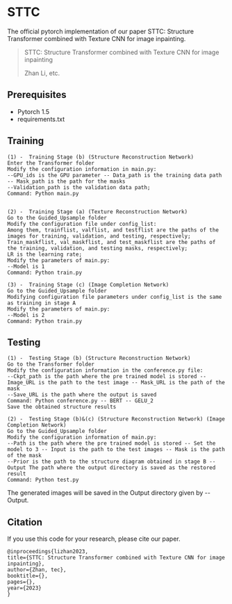# STTC

The official pytorch implementation of our paper STTC: Structure Transformer combined with Texture CNN for image inpainting.


>  STTC: Structure Transformer combined with Texture CNN for image inpainting
> 
> Zhan Li, etc.
> 


## Prerequisites
- Pytorch 1.5
- requirements.txt

## Training
```shell
(1) -  Training Stage (b) (Structure Reconstruction Network)
Enter the Transformer folder
Modify the configuration information in main.py:
--GPU_ids is the GPU parameter -- Data_path is the training data path -- Mask_path is the path for the masks
--Validation_path is the validation data path;
Command: Python main.py


(2) -  Training Stage (a) (Texture Reconstruction Network)
Go to the Guided_Upsample folder
Modify the configuration file under config_list:
Among them, trainflist, valflist, and testflist are the paths of the images for training, validation, and testing, respectively;
Train_maskflist, val_maskflist, and test_maskflist are the paths of the training, validation, and testing masks, respectively;
LR is the learning rate;
Modify the parameters of main.py:
--Model is 1
Command: Python train.py

(3) -  Training Stage (c) (Image Completion Network)
Go to the Guided_Upsample folder
Modifying configuration file parameters under config_list is the same as training in stage A
Modify the parameters of main.py:
--Model is 2
Command: Python train.py
```



## Testing
```shell
(1) -  Testing Stage (b) (Structure Reconstruction Network)
Go to the Transformer folder
Modify the configuration information in the conference.py file:
--Ckpt_path is the path where the pre trained model is stored -- Image_URL is the path to the test image -- Mask_URL is the path of the mask
--Save_URL is the path where the output is saved
Command: Python conference.py -- BERT -- GELU_2
Save the obtained structure results

(2) -  Testing Stage (b)&(c) (Structure Reconstruction Network) (Image Completion Network)
Go to the Guided_Upsample folder
Modify the configuration information of main.py:
--Path is the path where the pre trained model is stored -- Set the model to 3 -- Input is the path to the test images -- Mask is the path of the mask
--Prior is the path to the structure diagram obtained in stage B --Output The path where the output directory is saved as the restored result
Command: Python test.py
```

The generated images will be saved in the Output directory given by --Output.



## Citation
If you use this code for your research, please cite our paper.

    @inproceedings{lizhan2023,
    title={STTC: Structure Transformer combined with Texture CNN for image inpainting},
    author={Zhan, tec},
    booktitle={},
    pages={},
    year={2023}
    }



